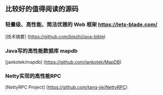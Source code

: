 ##    比较好的值得阅读的源码

###  轻量级、高性能、简洁优雅的 Web 框架   https://lets-blade.com/

[技术摘要]  (https://github.com/biezhi/java-bible)
    
###   Java写的高性能数据库 mapdb
[jankotek/mapdb]    (https://github.com/jankotek/MapDB)

###  Netty实现的高性能RPC  
[NettyRPC Project]  (https://github.com/tang-jie/NettyRPC)

###

###

###

###